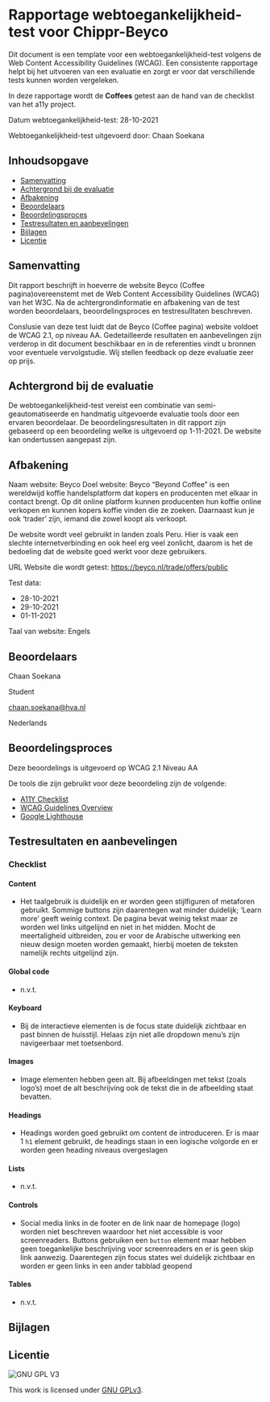 
# Rapportage webtoegankelijkheid-test voor Chippr-Beyco

Dit document is een template voor een webtoegankelijkheid-test volgens de Web Content Accessibility Guidelines (WCAG). Een consistente rapportage helpt bij het uitvoeren van een evaluatie en zorgt er voor dat verschillende tests kunnen worden vergeleken.

In deze rapportage wordt de **Coffees** getest aan de hand van de checklist van het a11y project.  

Datum webtoegankelijkheid-test: 28-10-2021

Webtoegankelijkheid-test uitgevoerd door: Chaan Soekana

## Inhoudsopgave

  * [Samenvatting](#samenvatting)
  * [Achtergrond bij de evaluatie](#achtergrond-bij-de-evaluatie)
  * [Afbakening](#afbakening)
  * [Beoordelaars](#beoordelaars)
  * [Beoordelingsproces](#beoordelingsproces)
  * [Testresultaten en aanbevelingen](#testresultaten-en-aanbevelingen)
  * [Bijlagen](#bijlagen)
  * [Licentie](#licentie)
  


## Samenvatting

Dit rapport beschrijft in hoeverre de website Beyco (Coffee pagina)overeenstemt met de Web Content Accessibility Guidelines (WCAG) van het W3C. Na de achtergrondinformatie en afbakening van de test worden beoordelaars, beoordelingsproces en testresulltaten beschreven.

Conslusie van deze test luidt dat de Beyco (Coffee pagina) website voldoet de WCAG 2.1, op niveau AA. Gedetailleerde resultaten en aanbevelingen zijn verderop in dit document beschikbaar en in de referenties vindt u bronnen voor eventuele vervolgstudie. Wij stellen feedback op deze evaluatie zeer op prijs.

## Achtergrond bij de evaluatie

De webtoegankelijkheid-test vereist een combinatie van semi-geautomatiseerde en handmatig uitgevoerde evaluatie tools door een ervaren beoordelaar. De beoordelingsresultaten in dit rapport zijn gebaseerd op een beoordeling welke is uitgevoerd op 1-11-2021. De website kan ondertussen aangepast zijn.

##  Afbakening

Naam website: Beyco Doel website: Beyco “Beyond Coffee” is een wereldwijd koffie handelsplatform dat kopers en producenten met elkaar in contact brengt. Op dit online platform kunnen producenten hun koffie online verkopen en kunnen kopers koffie vinden die ze zoeken. Daarnaast kun je ook ‘trader’ zijn, iemand die zowel koopt als verkoopt.

De website wordt veel gebruikt in landen zoals Peru. Hier is vaak een slechte internetverbinding en ook heel erg veel zonlicht, daarom is het de bedoeling dat de website goed werkt voor deze gebruikers.

URL Website die wordt getest: https://beyco.nl/trade/offers/public


<!-- ![afbeelding](afbeeldinglink) -->

Test data:

   * 28-10-2021
   * 29-10-2021
   * 01-11-2021

Taal van website: Engels

## Beoordelaars

Chaan Soekana

Student

chaan.soekana@hva.nl

Nederlands

## Beoordelingsproces

Deze beoordelings is uitgevoerd op WCAG 2.1 Niveau AA

De tools die zijn gebruikt voor deze beoordeling zijn de volgende:

   
 * [A11Y Checklist](https://www.a11yproject.com/checklist/)
 *  [WCAG Guidelines Overview](https://www.w3.org/WAI/standards-guidelines/wcag/)
 * [Google Lighthouse](https://developers.google.com/web/tools/lighthouse)


## Testresultaten en aanbevelingen

### Checklist

#### Content

* Het taalgebruik is duidelijk en er worden geen stijlfiguren of metaforen gebruikt. Sommige buttons zijn daarentegen wat minder duidelijk; ‘Learn more’ geeft weinig context. De pagina bevat weinig tekst maar ze worden wel links uitgelijnd en niet in het midden. Mocht de meertaligheid uitbreiden, zou er voor de Arabische uitwerking een nieuw design moeten worden gemaakt, hierbij moeten de teksten namelijk rechts uitgelijnd zijn.

#### Global code

* n.v.t.

#### Keyboard

* Bij de interactieve elementen is de focus state duidelijk zichtbaar en past binnen de huisstijl. Helaas zijn niet alle dropdown menu’s zijn navigeerbaar met toetsenbord.

#### Images

* Image elementen hebben geen alt. Bij afbeeldingen met tekst (zoals logo’s) moet de alt beschrijving ook de tekst die in de afbeelding staat bevatten.

#### Headings

* Headings worden goed gebruikt om content de introduceren. Er is maar 1 <code>h1</code> element gebruikt, de headings staan in een logische volgorde en er worden geen heading niveaus overgeslagen

#### Lists

* n.v.t.

#### Controls

* Social media links in de footer en de link naar de homepage (logo) worden niet beschreven waardoor het niet accessible is voor screenreaders. Buttons gebruiken een <code>button</code> element maar hebben geen toegankelijke beschrijving voor screenreaders en er is geen skip link aanwezig. Daarentegen zijn focus states wel duidelijk zichtbaar en worden er geen links in een ander tabblad geopend

#### Tables

* n.v.t.


##  Bijlagen

## Licentie

![GNU GPL V3](https://www.gnu.org/graphics/gplv3-127x51.png)

This work is licensed under [GNU GPLv3](./LICENSE).
